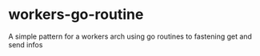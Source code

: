 # workers-go-routine
A simple pattern for a workers arch using go routines to fastening get and send infos
